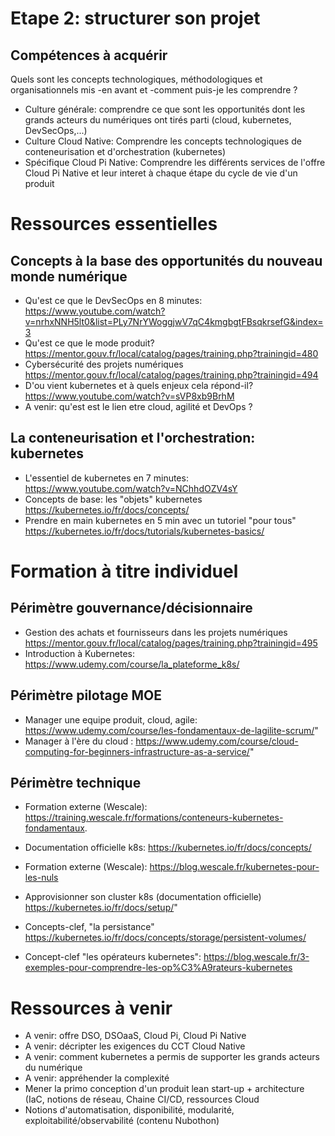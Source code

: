 # Etape 2: structurer son projet

## Compétences à acquérir
Quels sont les concepts technologiques, méthodologiques et organisationnels mis -en avant et -comment puis-je les comprendre ?
- Culture générale: comprendre ce que sont les opportunités dont les grands acteurs du numériques ont tirés parti (cloud, kubernetes, DevSecOps,...)
- Culture Cloud Native: Comprendre les concepts technologiques de conteneurisation et d'orchestration (kubernetes)
- Spécifique Cloud Pi Native: Comprendre les différents services de l'offre Cloud Pi Native et leur interet à chaque étape du cycle de vie d'un produit

# Ressources essentielles

## Concepts à la base des opportunités du nouveau monde numérique
- Qu'est ce que le DevSecOps en 8 minutes: https://www.youtube.com/watch?v=nrhxNNH5lt0&list=PLy7NrYWoggjwV7qC4kmgbgtFBsqkrsefG&index=3
- Qu'est ce que le mode produit? https://mentor.gouv.fr/local/catalog/pages/training.php?trainingid=480
- Cybersécurité des projets numériques https://mentor.gouv.fr/local/catalog/pages/training.php?trainingid=494
- D'ou vient kubernetes et à quels enjeux cela répond-il? https://www.youtube.com/watch?v=sVP8xb9BrhM
- A venir: qu'est est le lien etre cloud, agilité et DevOps ? 

## La conteneurisation et l'orchestration: kubernetes
- L'essentiel de kubernetes en 7 minutes: https://www.youtube.com/watch?v=NChhdOZV4sY
- Concepts de base: les "objets" kubernetes https://kubernetes.io/fr/docs/concepts/
- Prendre en main kubernetes en 5 min avec un tutoriel "pour tous" https://kubernetes.io/fr/docs/tutorials/kubernetes-basics/


# Formation à titre individuel

## Périmètre gouvernance/décisionnaire
- Gestion des achats et fournisseurs dans les projets numériques https://mentor.gouv.fr/local/catalog/pages/training.php?trainingid=495 
- Introduction à Kubernetes: https://www.udemy.com/course/la_plateforme_k8s/

## Périmètre pilotage MOE
- Manager une equipe produit, cloud, agile: https://www.udemy.com/course/les-fondamentaux-de-lagilite-scrum/"
- Manager à l'ère du cloud : https://www.udemy.com/course/cloud-computing-for-beginners-infrastructure-as-a-service/"

## Périmètre technique 
- Formation externe (Wescale): https://training.wescale.fr/formations/conteneurs-kubernetes-fondamentaux.
- Documentation officielle k8s: https://kubernetes.io/fr/docs/concepts/
- Formation externe (Wescale): https://blog.wescale.fr/kubernetes-pour-les-nuls

- Approvisionner son cluster k8s (documentation officielle) https://kubernetes.io/fr/docs/setup/"
- Concepts-clef, "la persistance" https://kubernetes.io/fr/docs/concepts/storage/persistent-volumes/
- Concept-clef "les opérateurs kubernetes": https://blog.wescale.fr/3-exemples-pour-comprendre-les-op%C3%A9rateurs-kubernetes

# Ressources à venir
- A venir: offre DSO, DSOaaS, Cloud Pi, Cloud Pi Native
- A venir: décripter les exigences du CCT Cloud Native
- A venir: comment kubernetes a permis de supporter les grands acteurs du numérique
- A venir: appréhender la complexité
- Mener la primo conception d'un produit lean start-up + architecture (IaC, notions de réseau, Chaine CI/CD, ressources Cloud
- Notions d'automatisation, disponibilité, modularité, exploitabilité/observabilité (contenu Nubothon)

